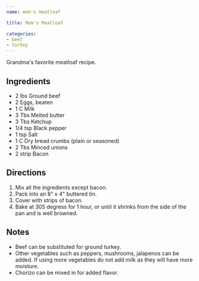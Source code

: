 ```yaml
---
name: mom's meatloaf

title: Mom's Meatloaf

categories:
- beef
- turkey
---
```


Grandma's favorite meatloaf recipe.

## Ingredients
- 2 lbs   Ground beef
- 2       Eggs, beaten
- 1 C     Milk
- 3 Tbs   Melted butter
- 3 Tbs   Ketchup
- 1/4 tsp Black pepper
- 1 tsp   Salt
- 1 C     Dry bread crumbs (plain or seasoned)
- 2 Tbs   Minced unions
- 2 strip Bacon

## Directions
1. Mix all the ingredients except bacon.
1. Pack into an 8" x 4" buttered tin.
1. Cover with strips of bacon.
1. Bake at 305 degress for 1 hour, or until it shrinks from the side of the pan and is well browned.

## Notes
- Beef can be substituted for ground turkey.
- Other vegetables such as peppers, mushrooms, jalapenos can be added. If using more vegetables
  do not add milk as they will have more moisture.
- Chorizo can be mixed in for added flavor.
